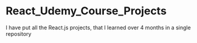 # React_Udemy_Course_Projects
I have put all the React.js projects, that I learned over 4 months in a single repository
